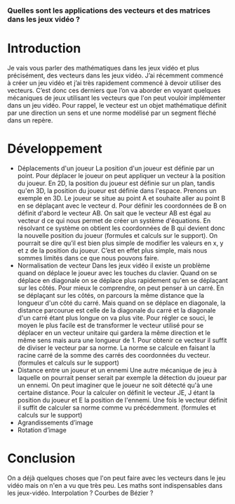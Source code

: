 ### Quelles sont les applications des vecteurs et des matrices dans les jeux vidéo ?
# Introduction
Je vais vous parler des mathématiques dans les jeux vidéo et plus précisément, des vecteurs dans les jeux vidéo. J’ai récemment commencé à créer un jeu vidéo et j’ai très rapidement commencé à devoir utiliser des vecteurs. C’est donc ces derniers que l’on va aborder en voyant quelques mécaniques de jeux utilisant les vecteurs que l'on peut vouloir implémenter dans un jeu vidéo. Pour rappel, le vecteur est un objet mathématique définit par une direction un sens et une norme modélisé par un segment fléché dans un repère.
# Développement
- Déplacements d'un joueur
La position d'un joueur est définie par un point. Pour déplacer le joueur on peut appliquer un vecteur à la position du joueur. En 2D, la position du joueur est définie sur un plan, tandis qu'en 3D, la position du joueur est définie dans l'espace. Prenons un exemple en 3D. Le joueur se situe au point A et souhaite aller au point B en se déplaçant avec le vecteur d. Pour définir les coordonnées de B on définit d'abord le vecteur AB. On sait que le vecteur AB est égal au vecteur d ce qui nous permet de créer un système d'équations. En résolvant ce système on obtient les coordonnées de B qui devient donc la nouvelle position du joueur (formules et calculs sur le support). On pourrait se dire qu’il est bien plus simple de modifier les valeurs en x, y et z de la position du joueur. C’est en effet plus simple, mais nous sommes limités dans ce que nous pouvons faire.
- Normalisation de vecteur
Dans les jeux vidéo il existe un problème quand on déplace le joueur avec les touches du clavier. Quand on se déplace en diagonale on se déplace plus rapidement qu'en se déplaçant sur les côtés. Pour mieux le comprendre, on peut penser à un carré. En se déplaçant sur les côtés, on parcours la même distance que la longueur d'un côté du carré. Mais quand on se déplace en diagonale, la distance parcourue est celle de la diagonale du carré et la diagonale d'un carré étant plus longue on va plus vite. Pour régler ce souci, le moyen le plus facile est de transformer le vecteur utilisé pour se déplacer en un vecteur unitaire qui gardera la même direction et le même sens mais aura une longueur de 1. Pour obtenir ce vecteur il suffit de diviser le vecteur par sa norme. La norme se calcule en faisant la racine carré de la somme des carrés des coordonnées du vecteur. (formules et calculs sur le support)
- Distance entre un joueur et un ennemi
Une autre mécanique de jeu à laquelle on pourrait penser serait par exemple la détection du joueur par un ennemi. On peut imaginer que le joueur ne soit détecté qu'à une certaine distance. Pour la calculer on définit le vecteur JE, J étant la position du joueur et E la position de l'ennemi. Une fois le vecteur définit il suffit de calculer sa norme comme vu précédemment. (formules et calculs sur le support)
- Agrandissements d’image
- Rotation d’image
# Conclusion
On a déjà quelques choses que l'on peut faire avec les vecteurs dans le jeu vidéo mais on n'en a vu que très peu. Les maths sont indispensables dans les jeux-vidéo. Interpolation ? Courbes de Bézier ?
